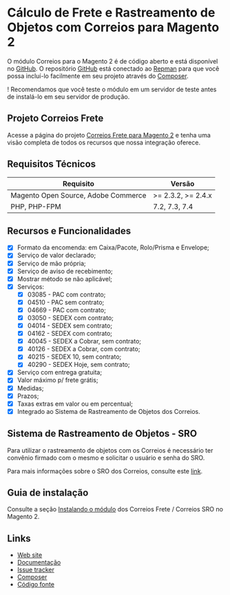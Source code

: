 # Cálculo de Frete e Rastreamento de Objetos com Correios para Magento 2

O módulo Correios para o Magento 2 é de código aberto e está disponível no [GitHub](https://github.com/eloom/module-correios-frete). O repositório [GitHub](https://github.com/eloom/module-correios-frete) está conectado ao [Repman](https://app.repman.io/organization/eloom/package/81520e5c-adab-4769-8430-f6fb167e41bd/details) para que você possa incluí-lo facilmente em seu projeto através do [Composer](https://getcomposer.org/).

! Recomendamos que você teste o módulo em um servidor de teste antes de instalá-lo em seu servidor de produção.

## Projeto Correios Frete

Acesse a página do projeto [Correios Frete para Magento 2](https://eloom.tech/correios) e tenha uma visão completa de todos os recursos que nossa integração oferece.

## Requisitos Técnicos

| Requisito | Versão |
| ------ | ----------- |
| Magento Open Source, Adobe Commerce | >= 2.3.2, >= 2.4.x |
| PHP, PHP-FPM | 7.2, 7.3, 7.4 |

## Recursos e Funcionalidades

- [x] Formato da encomenda: em Caixa/Pacote, Rolo/Prisma e Envelope;
- [x] Serviço de valor declarado;
- [x] Serviço de mão própria;
- [x] Serviço de aviso de recebimento;
- [x] Mostrar método se não aplicável;
- [x] Serviços:
    - [x] 03085 - PAC com contrato;
    - [x] 04510 - PAC sem contrato;
    - [x] 04669 - PAC com contrato;
    - [x] 03050 - SEDEX com contrato;
    - [x] 04014 - SEDEX sem contrato;
    - [x] 04162 - SEDEX com contrato;
    - [x] 40045 - SEDEX a Cobrar, sem contrato;
    - [x] 40126 - SEDEX a Cobrar, com contrato;
    - [x] 40215 - SEDEX 10, sem contrato;
    - [x] 40290 - SEDEX Hoje, sem contrato;
- [x] Serviço com entrega gratuita;
- [x] Valor máximo p/ frete grátis;
- [x] Medidas;
- [x] Prazos;
- [x] Taxas extras em valor ou em percentual;
- [x] Integrado ao Sistema de Rastreamento de Objetos dos Correios.

## Sistema de Rastreamento de Objetos - SRO

Para utilizar o rastreamento de objetos com os Correios é necessário ter convênio firmado com o mesmo e solicitar o usuário e senha do SRO.

Para mais informações sobre o SRO dos Correios, consulte este [link](https://www.correios.com.br/solucoes-empresariais/comercio-eletronico/sistema-de-rastreamento-de-objetos).

## Guia de instalação

Consulte a seção [Instalando o módulo](https://docs.eloom.tech/pt/correios#instalando-o-modulo) dos Correios Frete / Correios SRO no Magento 2.

## Links

* [Web site](https://eloom.tech/correios-frete)
* [Documentação](https://docs.eloom.tech/correios-frete)
* [Issue tracker](https://github.com/eloom/module-correios-frete/issues)
* [Composer](https://app.repman.io/organization/eloom/package/81520e5c-adab-4769-8430-f6fb167e41bd/details)
* [Código fonte](https://github.com/eloom/module-correios-frete)